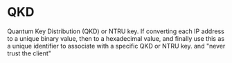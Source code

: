 # QKD
Quantum Key Distribution (QKD) or NTRU key. If converting each IP address to a unique binary value, then to a hexadecimal value, and finally use this as a unique identifier to associate with a specific QKD or NTRU key.  and "never trust the client"
